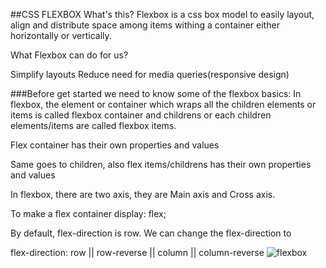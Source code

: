 ##CSS FLEXBOX
What's this? Flexbox is a css box model to easily layout, align and distribute space among items withing a container either horizontally or vertically.

What Flexbox can do for us?

Simplify layouts
Reduce need for media queries(responsive design)

###Before get started we need to know some of the flexbox basics:
In flexbox, the element or container which wraps all the children elements or items is called flexbox container and childrens or each children elements/items are called flexbox items.

Flex container has their own properties and values

Same goes to children, also flex items/childrens has their own properties and values

In flexbox, there are two axis, they are Main axis and Cross axis.

To make a flex container display: flex;

By default, flex-direction is row. We can change the flex-direction to

flex-direction: row || row-reverse || column || column-reverse
<img src="./images/screenshot.png" alt="flexbox"/>
